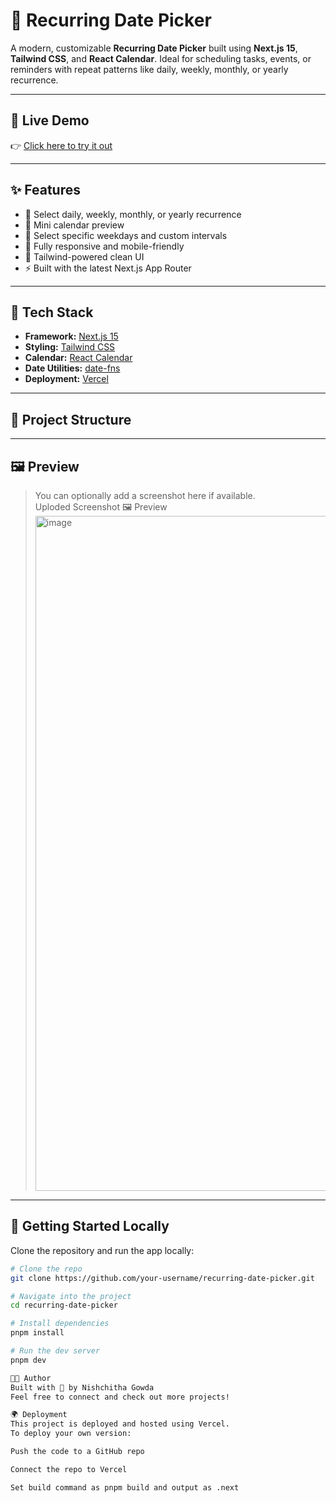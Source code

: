 # 📅 Recurring Date Picker

A modern, customizable **Recurring Date Picker** built using **Next.js 15**, **Tailwind CSS**, and **React Calendar**. Ideal for scheduling tasks, events, or reminders with repeat patterns like daily, weekly, monthly, or yearly recurrence.

---

## 🔗 Live Demo

👉 [Click here to try it out](https://recurring-date-picker.vercel.app/recurring)

---

## ✨ Features

- 🔁 Select daily, weekly, monthly, or yearly recurrence
- 📅 Mini calendar preview
- 📆 Select specific weekdays and custom intervals
- 📱 Fully responsive and mobile-friendly
- 🎨 Tailwind-powered clean UI
- ⚡ Built with the latest Next.js App Router

---

## 🧱 Tech Stack

- **Framework:** [Next.js 15](https://nextjs.org/)
- **Styling:** [Tailwind CSS](https://tailwindcss.com/)
- **Calendar:** [React Calendar](https://www.npmjs.com/package/react-calendar)
- **Date Utilities:** [date-fns](https://date-fns.org/)
- **Deployment:** [Vercel](https://vercel.com/)

---

## 📁 Project Structure


---

## 🖼️ Preview

> You can optionally add a screenshot here if available.  
> Uploded Screenshot 🖼️ Preview <img width="1920" height="1080" alt="image" src="https://github.com/user-attachments/assets/81907fa4-1e13-45a1-8f6e-b4c2c45939db" />


---

## 🚀 Getting Started Locally

Clone the repository and run the app locally:

```bash
# Clone the repo
git clone https://github.com/your-username/recurring-date-picker.git

# Navigate into the project
cd recurring-date-picker

# Install dependencies
pnpm install

# Run the dev server
pnpm dev

🧑‍💻 Author
Built with 💙 by Nishchitha Gowda
Feel free to connect and check out more projects!

🌍 Deployment
This project is deployed and hosted using Vercel.
To deploy your own version:

Push the code to a GitHub repo

Connect the repo to Vercel

Set build command as pnpm build and output as .next
